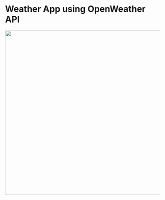 # Weather App using OpenWeather API 

<img src="https://github.com/harshiniakshaya/React-Mini-Projects/assets/149646981/40eb3941-c442-442a-b9e0-5809c026949b" width="603" height="535">
